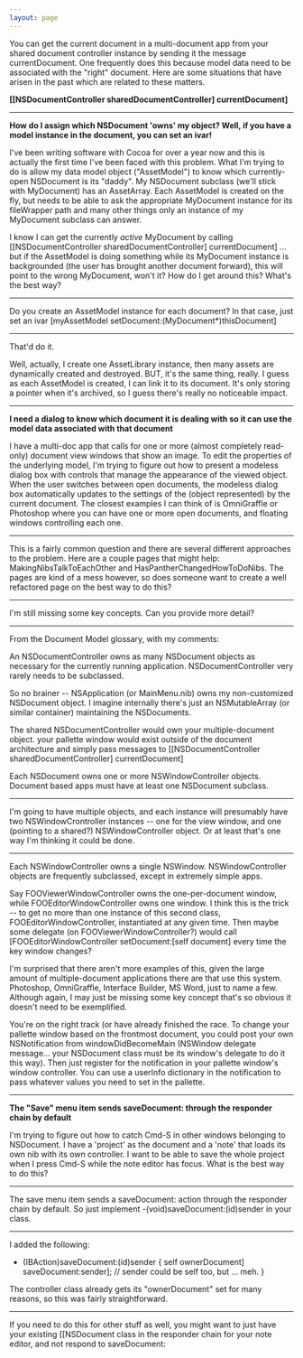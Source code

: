 ```yaml
---
layout: page
---
```


You can get the current document in a multi-document app from your shared document controller instance by sending it the message     currentDocument. One frequently does this because model data need to be associated with the "right" document. Here are some situations that have arisen in the past which are related to these matters.

**[[NSDocumentController sharedDocumentController] currentDocument]**

----

**How do I assign which NSDocument 'owns' my object? Well, if you have a model instance in the document, you can set an ivar!**

I've been writing software with Cocoa for over a year now and this is actually the first time I've been faced with this problem. What I'm trying to do is allow my data model object ("AssetModel")  to know which currently-open NSDocument is its "daddy". My NSDocument subclass (we'll stick with MyDocument) has an AssetArray. Each AssetModel is created on the fly, but needs to be able to ask the appropriate MyDocument instance for its fileWrapper path and many other things only an instance of my MyDocument subclass can answer.

I know I can get the currently *active* MyDocument by calling [[NSDocumentController sharedDocumentController] currentDocument] ... but if the AssetModel is doing something while its MyDocument instance is backgrounded (the user has brought another document forward), this will point to the wrong MyDocument, won't it? How do I get around this? What's the best way?

----

Do you create an AssetModel instance for each document? In that case, just set an ivar     [myAssetModel setDocument:(MyDocument*)thisDocument]

----

That'd do it. 

Well, actually, I create one AssetLibrary instance, then many assets are dynamically created and destroyed. BUT, it's the same thing, really. I guess as each AssetModel is created, I can link it to its document. It's only storing a pointer when it's archived, so I guess there's really no noticeable impact.

----

**I need a dialog to know which document it is dealing with so it can use the model data associated with that document**

I have a multi-doc app that calls for one or more (almost completely read-only) document view windows that show an image.  To edit the properties of the underlying model, I'm trying to figure out how to present a modeless dialog box with controls that manage the appearance of the viewed object.  When the user switches between open documents, the modeless dialog box automatically updates to the settings of the (object represented) by the current document.  The closest examples I can think of is OmniGraffle or Photoshop where you can have one or more open documents, and floating windows controlling each one. 

----

This is a fairly common question and there are several different approaches to the problem. Here are a couple pages that might help: MakingNibsTalkToEachOther and HasPantherChangedHowToDoNibs. The pages are kind of a mess however, so does someone want to create a well refactored page on the best way to do this?

---- 

I'm still missing some key concepts. Can you provide more detail?

----

From the Document Model glossary, with my comments:

An NSDocumentController owns as many NSDocument objects as necessary for the currently running application.  NSDocumentController very rarely needs to be subclassed.

So no brainer -- NSApplication (or MainMenu.nib) owns my non-customized NSDocument object.  I imagine internally there's just an NSMutableArray (or similar container) maintaining the NSDocuments.

The shared NSDocumentController would own your multiple-document object. your pallette window would exist outside of the document architecture and simply pass messages to     [[NSDocumentController sharedDocumentController] currentDocument]

Each NSDocument owns one or more NSWindowController objects.  Document based apps must have at least one NSDocument subclass.

----

I'm going to have multiple objects, and each instance will presumably have two NSWindowCrontroller instances -- one for the view window, and one (pointing to a shared?) NSWindowController object.  Or at least that's one way I'm thinking it could be done.

----

Each NSWindowController owns a single NSWindow.  NSWindowController objects are frequently subclassed, except in extremely simple apps.

Say FOOViewerWindowController owns the one-per-document window, while FOOEditorWindowController owns one window.  I think this is the trick -- to get no more than one instance of this second class, FOOEditorWindowController, instantiated at any given time.  Then maybe some delegate (on FOOViewerWindowController?) would call [FOOEditorWindowController setDocument:[self document] every time the key window changes?

I'm surprised that there aren't more examples of this, given the large amount of multiple-document applications there are that use this system.  Photoshop, OmniGraffle, Interface Builder, MS Word, just to name a few.  Although again, I may just be missing some key concept that's so obvious it doesn't need to be exemplified. 

You're on the right track (or have already finished the race. To change your pallette window based on the frontmost document, you could post your own NSNotification from     windowDidBecomeMain (NSWindow delegate message... your NSDocument class must be its window's delegate to do it this way). Then just register for the notification in your pallette window's window controller. You can use a     userInfo dictionary in the notification to pass whatever values you need to set in the pallette.

----

**The "Save" menu item sends saveDocument: through the responder chain by default**

I'm trying to figure out how to catch Cmd-S in other windows belonging to NSDocument. I have a 'project' as the document and a 'note' that loads its own nib with its own controller. I want to be able to save the whole project when I press Cmd-S while the note editor has focus. What is the best way to do this?

----

The save menu item sends a     saveDocument: action through the responder chain by default. So just implement     -(void)saveDocument:(id)sender in your class.

----

I added the following:

    

- (IBAction)saveDocument:(id)sender
{
  self ownerDocument] saveDocument:sender]; // sender could be self too, but ... meh.
}



The controller class already gets its "ownerDocument" set for many reasons, so this was fairly straightforward.

----

If you need to do this for other stuff as well, you might want to just have your existing [[NSDocument class in the responder chain for your note editor, and not respond to saveDocument:
